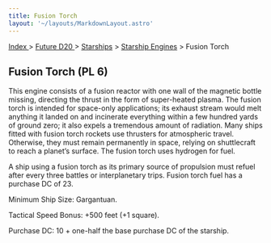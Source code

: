 ```yaml
---
title: Fusion Torch
layout: '~/layouts/MarkdownLayout.astro'
---
```


[ Index ](/) > [ Future D20 ](/future.d20.srd) > [Starships](/future.d20.srd/starships) > [Starship Engines](/future.d20.srd/starships/starship) > Fusion Torch

## Fusion Torch (PL 6)

This engine consists of a fusion reactor with one wall of the magnetic bottle
missing, directing the thrust in the form of super-heated plasma. The fusion
torch is intended for space-only applications; its exhaust stream would melt
anything it landed on and incinerate everything within a few hundred yards of
ground zero; it also expels a tremendous amount of radiation. Many ships
fitted with fusion torch rockets use thrusters for atmospheric travel.
Otherwise, they must remain permanently in space, relying on shuttlecraft to
reach a planet’s surface. The fusion torch uses hydrogen for fuel.

A ship using a fusion torch as its primary source of propulsion must refuel
after every three battles or interplanetary trips. Fusion torch fuel has a
purchase DC of 23.

Minimum Ship Size: Gargantuan.

Tactical Speed Bonus: +500 feet (+1 square).

Purchase DC: 10 + one-half the base purchase DC of the starship.

